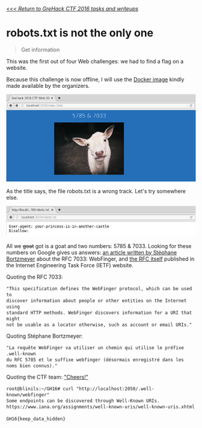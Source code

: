 _[<<< Return to GreHack CTF 2016 tasks and writeups](https://github.com/nbrisset/CTF/tree/master/grehack-ctf-2016)_
# robots.txt is not the only one


> Get information

This was the first out of four Web challenges: we had to find a flag on a website.

Because this challenge is now offline, I will use the
[Docker image](https://github.com/GreHack/CTF-challs/tree/master/2016/Web/050%20-%20robots.txt%20is%20not%20the%20only%20one)
kindly made available by the organizers.

![FIND THE FLAG!](index.html.png)

As the title says, the file robots.txt is a wrong track. Let's try somewhere else.

![SORRY FLAG NOT FOUND!](robots.txt.png)

All we ~~goat~~ got is a goat and two numbers: 5785 & 7033. Looking for these numbers on Google
gives us answers: [an article written by Stéphane Bortzmeyer](http://www.bortzmeyer.org/7033.html)
about the RFC 7033: WebFinger, and [the RFC itself](https://tools.ietf.org/html/rfc7033) published
in the Internet Engineering Task Force (IETF) website.

Quoting the RFC 7033:

```
"This specification defines the WebFinger protocol, which can be used to
discover information about people or other entities on the Internet using
standard HTTP methods. WebFinger discovers information for a URI that might
not be usable as a locator otherwise, such as account or email URIs."
```

Quoting Stéphane Bortzmeyer:

```
"La requête WebFinger va utiliser un chemin qui utilise le préfixe .well-known
du RFC 5785 et le suffixe webfinger (désormais enregistré dans les noms bien connus)."
```

Quoting the CTF team: ["Cheers!"](https://www.chartreuse.fr/)

```
root@blinils:~/GH16# curl "http://localhost:2050/.well-known/webfinger"
Some endpoints can be discovered through Well-Known URIs.
https://www.iana.org/assignments/well-known-uris/well-known-uris.xhtml

GH16{keep_data_hidden}
```
